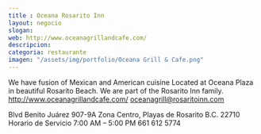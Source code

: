 ```yaml
---
title : Oceana Rosarito Inn
layout: negocio
slogan: 
web: http://www.oceanagrillandcafe.com/
descripcion: 
categoria: restaurante
imagen: "/assets/img/portfolio/Oceana Grill & Cafe.png"
---
```


We have fusion of Mexican and American cuisine Located at Oceana Plaza in beautiful Rosarito Beach. We are part of the Rosarito Inn family.
http://www.oceanagrillandcafe.com/
oceanagrill@rosaritoinn.com

Blvd Benito Juárez 907-9A
Zona Centro, Playas de Rosarito B.C. 22710
Horario de Servicio 
7:00 AM – 5:00 PM
661 612 5774